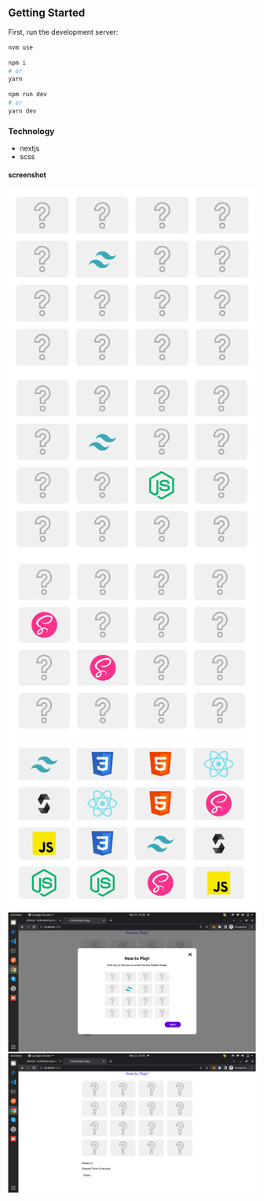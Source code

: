 ## Getting Started

First, run the development server:


```bash
nvm use
```

```bash
npm i 
# or
yarn
```

```bash
npm run dev
# or
yarn dev
```

### Technology
- nextjs
- scss

#### screenshot

![plot](./components/guideimages/s1.png)
![plot](./components/guideimages/s2.png)
![plot](./components/guideimages/s3.png)
![plot](./components/guideimages/s4.png)
![plot](./public/1.png)
![plot](./public/2.png)
